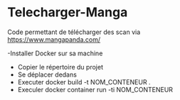 # Telecharger-Manga
Code permettant de télécharger des scan via https://www.mangapanda.com/

-Installer Docker sur sa machine
- Copier le répertoire du projet
- Se déplacer dedans 
- Executer docker build -t NOM_CONTENEUR .
- Execuler docker container run -ti NOM_CONTENEUR
